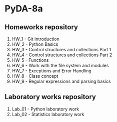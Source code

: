 # PyDA-8a
## Homeworks repository
1. HW_1 - Git Introduction
1. HW_2 - Python Basics
1. HW_3 - Control structures and collections Part 1
1. HW_4 - Control structures and collections Part 2
1. HW_5 - Functions
1. HW_6 - Work with the file system and modules
1. HW_7 - Exceptions and Error Handling
1. HW_8 - Class concept
1. HW_9 - Regular expressions and parsing basics

## Laboratory works repository
1. Lab_01 - Python laboratory work
1. Lab_02 - Statistics laboratory work
